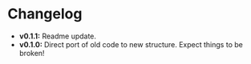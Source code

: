 # Changelog

* **v0.1.1:** Readme update.
* **v0.1.0:** Direct port of old code to new structure. Expect things to be broken!